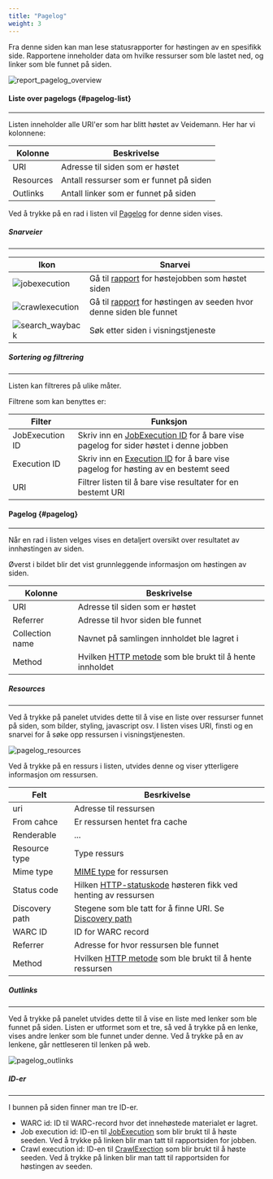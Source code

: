 ```yaml
---
title: "Pagelog"
weight: 3
---
```


Fra denne siden kan man lese statusrapporter for høstingen av en spesifikk side. 
Rapportene inneholder data om hvilke ressurser som ble lastet ned, og linker som ble funnet på siden.
 

![report_pagelog_overview](/veidemann/docs/img/report/pagelog/veidemann_dashboard_report_pagelog_overview.png)


#### Liste over pagelogs {#pagelog-list}
---------------------
Listen inneholder alle URI'er som har blitt høstet av Veidemann.
Her har vi kolonnene:

Kolonne     | Beskrivelse
------------|------------
URI         | Adresse til siden som er høstet
Resources   | Antall ressurser som er funnet på siden
Outlinks    | Antall linker som er funnet på siden

Ved å trykke på en rad i listen vil [Pagelog](#pagelog) for denne siden vises.

##### Snarveier
---------------
Ikon                                                                                            | Snarvei
------------------------------------------------------------------------------------------------|-------------------------------------------------------------
![jobexecution](/veidemann/docs/img/icons/veidemann_dashboard_icon_report_crawljob.png)         | Gå til  [rapport](../../report/crawljob) for høstejobben som høstet siden
![crawlexecution](/veidemann/docs/img/icons/veidemann_dashboard_icon_report_crawlexecution.png) | Gå til [rapport](../../report/crawlexecution) for høstingen av seeden hvor denne siden ble funnet
![search_wayback](/veidemann/docs/img/icons/veidemann_dashboard_icon_wayback.png)               | Søk etter siden i visningstjeneste

##### Sortering og filtrering
-----------------------------
Listen kan filtreres på ulike måter.   

Filtrene som kan benyttes er:

Filter          | Funksjon
----------------|---------------------------------------------------------------------------------------------------------------------------------------------
JobExecution ID | Skriv inn en [JobExecution ID](../../report/crawljob) for å bare vise pagelog for sider høstet i denne jobben
Execution ID    | Skriv inn en [Execution ID](../../report/crawlexecution) for å bare vise pagelog for høsting av en bestemt seed
URI             | Filtrer listen til å bare vise resultater for en bestemt URI
  
  
#### Pagelog {#pagelog}
----------------------------------

Når en rad i listen velges vises en detaljert oversikt over resultatet av innhøstingen av siden. 

Øverst i bildet blir det vist grunnleggende informasjon om høstingen av siden.

Kolonne         | Beskrivelse
----------------|-------------------------------------------------------------------------------------------------------------------------
URI             | Adresse til siden som er høstet 
Referrer        | Adresse til hvor siden ble funnet 
Collection name | Navnet på samlingen innholdet ble lagret i
Method          | Hvilken [HTTP metode](https://developer.mozilla.org/en-US/docs/Web/HTTP/Methods) som ble brukt til å hente innholdet 

##### Resources 
----------------

Ved å trykke på panelet utvides dette til å vise en liste over ressurser funnet på siden, som bilder, styling, javascript osv.
I listen vises URI, finsti og en snarvei for å søke opp ressursen i visningstjenesten.   

![pagelog_resources](/veidemann/docs/img/report/pagelog/veidemann_dashboard_report_pagelog_resources.png)

Ved å trykke på en ressurs i listen, utvides denne og viser ytterligere informasjon om ressursen.

Felt           | Besrkivelse
---------------|------------
uri            | Adresse til ressursen
From cahce     | Er ressursen hentet fra cache
Renderable     | ...
Resource type  | Type ressurs 
Mime type      | [MIME type](https://en.wikipedia.org/wiki/Media_type) for ressursen
Status code    | Hilken [HTTP-statuskode](https://en.wikipedia.org/wiki/List_of_HTTP_status_codes) høsteren fikk ved henting av ressursen 
Discovery path | Stegene som ble tatt for å finne URI. Se [Discovery path](../crawllog/#discoveryPath)
WARC ID        | ID for WARC record
Referrer       | Adresse for hvor ressursen ble funnet
Method         | Hvilken [HTTP metode](https://developer.mozilla.org/en-US/docs/Web/HTTP/Methods) som ble brukt til å hente ressursen


##### Outlinks
---------------  

Ved å trykke på panelet utvides dette til å vise en liste med lenker som ble funnet på siden. 
Listen er utformet som et tre, så ved å trykke på en lenke, vises andre lenker som ble funnet under denne. 
Ved å trykke på en av lenkene, går nettleseren til lenken på web. 

![pagelog_outlinks](/veidemann/docs/img/report/pagelog/veidemann_dashboard_report_pagelog_outlinks.png)  

##### ID-er
-------------
I bunnen på siden finner man tre ID-er.  

- WARC id: ID til WARC-record hvor det innehøstede materialet er lagret.
- Job execution id: ID-en til [JobExecution](../crawljob) som blir brukt til å høste seeden. Ved å trykke på linken blir man tatt til rapportsiden for jobben.
- Crawl execution id: ID-en til [CrawlExection](../crawlexecution) som blir brukt til å høste seeden. Ved å trykke på linken blir man tatt til rapportsiden for høstingen av seeden.

